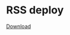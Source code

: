 # RSS deploy
[Download](https://s3.ap-northeast-2.amazonaws.com/sctf2018-final-binaries/rss_deploy.zip_eee50f6c330c51824883d29200587c5730737430)
